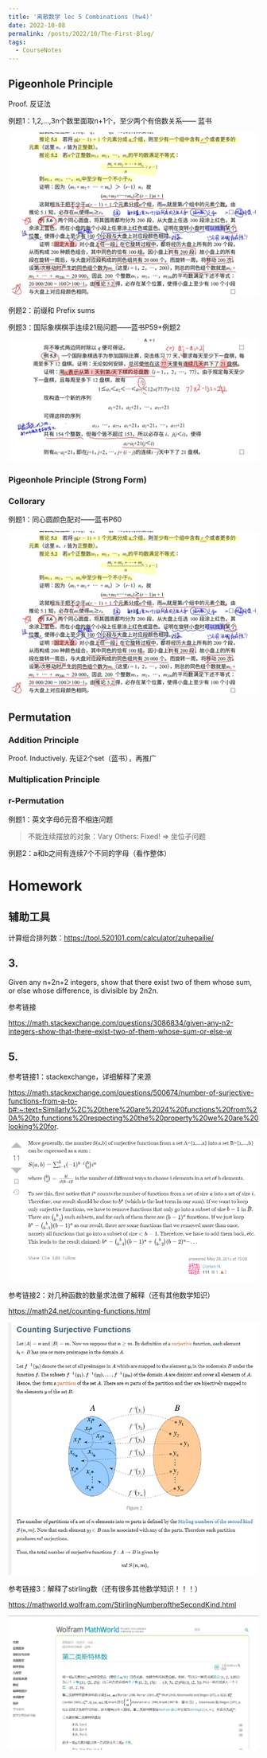 ```yaml
---
title: '离散数学 lec 5 Combinations (hw4)'
date: 2022-10-08
permalink: /posts/2022/10/The-First-Blog/
tags:
  - CourseNotes
---
```


## Pigeonhole Principle

Proof. 反证法

例题1：1,2,…,3n个数里面取n+1个，至少两个有倍数关系—— 蓝书

<img src='https://github.com/leeedwina430/leeedwina430.github.io/blob/master/images/image-20221014011910039.png'>

例题2：前缀和 Prefix sums

例题3：国际象棋棋手连续21局问题——蓝书P59+例题2

<img src='https://github.com/leeedwina430/leeedwina430.github.io/blob/master/images/image-20221014011900130.png'>

### Pigeonhole Principle (Strong Form)

### Collorary

例题1：同心圆颜色配对——蓝书P60

<img src='https://github.com/leeedwina430/leeedwina430.github.io/blob/master/images/image-20221014011910039.png'>



## Permutation

### Addition Principle

Proof. Inductively. 先证2个set（蓝书），再推广

### Multiplication Principle

### r-Permutation

例题1：英文字母6元音不相连问题

> 不能连续摆放的对象：Vary
> Others: Fixed!
> => 坐位子问题

例题2：a和b之间有连续7个不同的字母（看作整体）



# Homework

## 辅助工具

计算组合排列数：https://tool.520101.com/calculator/zuhepailie/

## 3.

Given any n+2n+2 integers, show that there exist two of them whose sum, or else whose difference, is divisible by 2n2n.

参考链接

https://math.stackexchange.com/questions/3086834/given-any-n2-integers-show-that-there-exist-two-of-them-whose-sum-or-else-w

## 5.

参考链接1：stackexchange，详细解释了来源

https://math.stackexchange.com/questions/500674/number-of-surjective-functions-from-a-to-b#:~:text=Similarly%2C%20there%20are%2024%20functions%20from%20A%20to,functions%20respecting%20the%20property%20we%20are%20looking%20for.

<img src='https://github.com/leeedwina430/leeedwina430.github.io/blob/master/images/image-20221013193911730.png'>

参考链接2：对几种函数的数量求法做了解释（还有其他数学知识）

https://math24.net/counting-functions.html

<img src='https://github.com/leeedwina430/leeedwina430.github.io/blob/master/images/image-20221013193953178.png'>

参考链接3：解释了stirling数（还有很多其他数学知识！！！）

https://mathworld.wolfram.com/StirlingNumberoftheSecondKind.html

<img src='https://github.com/leeedwina430/leeedwina430.github.io/blob/master/images/image-20221013193849178.png'>
